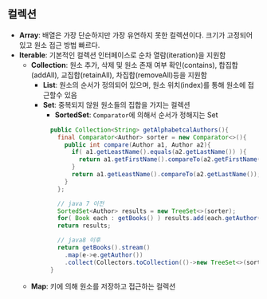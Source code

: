 ## 컬렉션
- __Array__: 배열은 가장 단순하지만 가장 유연하지 못한 컬렉션이다. 크기가 고정되어 있고 원소 접근 방법 빠르다.
- __Iterable__: 기본적인 컬렉션 인터페이스로 순차 열람(iteration)을 지원함
  - __Collection__: 원소 추가, 삭제 및 원소 존재 여부 확인(contains),
  합집합(addAll), 교집합(retainAll), 차집합(removeAll)등을 지원함
    - __List__: 원소의 순서가 정의되어 있으며, 원소 위치(index)를 통해 원소에 접근할수 있음
    - __Set__: 중복되지 않원 원소들의 집합을 가지는 컬렉션
      - __SortedSet__: ```Comparator```에 의해서 순서가 정해지는 Set
      ```java
        public Collection<String> getAlphabetcalAuthors(){
          final Comparator<Author> sorter = new Comparator<>(){
            public int compare(Author a1, Author a2){
              if( a1.getLeastName().equals(a2.getLastName()) ){
                return a1.getFirstName().compareTo(a2.getFirstName());
              }
              return a1.getLeastName().compareTo(a2.getLastName());
            }
          };

          // java 7 이전
          SortedSet<Author> results = new TreeSet<>(sorter);
          for( Book each : getBooks() ) results.add(each.getAuthor());
          return results;

          // java8 이후
          return getBooks().stream()
            .map(e->e.getAuthor())
            .collect(Collectors.toCollection(()->new TreeSet<>(sorter));
        }
      ```
  - __Map__: 키에 의해 원소를 저장하고 접근하는 컬렉션
